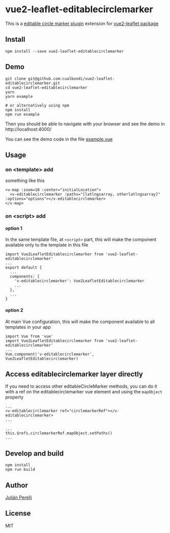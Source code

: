 # vue2-leaflet-editablecirclemarker

This is a [editable circle marker plugin](https://github.com/cualbondi/leaflet-editablecirclemarker) extension for [vue2-leaflet package](https://github.com/KoRiGaN/Vue2Leaflet)

## Install

    npm install --save vue2-leaflet-editablecirclemarker

## Demo

    git clone git@github.com:cualbondi/vue2-leaflet-editablecirclemarker.git
    cd vue2-leaflet-editablecirclemarker
    yarn
    yarn example

    # or alternatively using npm
    npm install
    npm run example

Then you should be able to navigate with your browser and see the demo in http://localhost:4000/

You can see the demo code in the file [example.vue](example.vue)

## Usage

### on &lt;template&gt; add

something like this

    <v-map :zoom=10 :center="initialLocation">
      <v-editablecirclemarker :paths="[latlngsarray, otherlatlngsarray]" :options="options"></v-editablecirclemarker>
    </v-map>

### on &lt;script&gt; add

#### option 1

In the same template file, at `<script>` part, this will make the component available only to the template in this file

    import Vue2LeafletEditablecirclemarker from 'vue2-leaflet-editablecirclemarker'
    ...
    export default {
      ...
      components: {
        'v-editablecirclemarker': Vue2LeafletEditablecirclemarker
        ...
      },
      ...
    }

#### option 2

At main Vue configuration, this will make the component available to all templates in your app

    import Vue from 'vue'
    import Vue2LeafletEditablecirclemarker from 'vue2-leaflet-editablecirclemarker'
    ...
    Vue.component('v-editablecirclemarker', Vue2LeafletEditablecirclemarker)

## Access editablecirclemarker layer directly

If you need to access other editableCircleMarker methods, you can do it with a ref on the editablecirclemarker vue element and using the `mapObject` property

    ...
    <v-editablecirclemarker ref="circlemarkerRef"></v-editablecirclemarker>
    ...

    ...
    this.$refs.circlemarkerRef.mapObject.setPaths()
    ...


## Develop and build

    npm install
    npm run build

## Author

[Julián Perelli](https://jperelli.com.ar/)

## License

MIT
